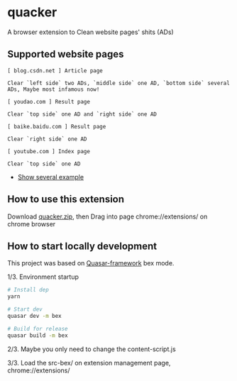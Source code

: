 # quacker

A browser extension to Clean website pages' shits (ADs)

## Supported website pages 

```
[ blog.csdn.net ] Article page

Clear `left side` two ADs, `middle side` one AD, `bottom side` several ADs, Maybe most infamous now!
```

```
[ youdao.com ] Result page

Clear `top side` one AD and `right side` one AD
```

``` 
[ baike.baidu.com ] Result page

Clear `right side` one AD
```

``` 
[ youtube.com ] Index page

Clear `top side` one AD
```

* <a href="https://www.cnblogs.com/farwish/p/12148808.html" target="_blank">Show several example</a>

## How to use this extension

Download <a target="_blank" href="https://github.com/farwish/quacker/blob/master/dist/bex/Packaged/chrome/quacker.zip">quacker.zip</a>, then Drag into page chrome://extensions/ on chrome browser

## How to start locally development

This project was based on [Quasar-framework](https://quasar.dev/) bex mode.

1/3. Environment startup
```bash
# Install dep
yarn

# Start dev
quasar dev -m bex

# Build for release
quasar build -m bex
```

2/3. Maybe you only need to change the content-script.js

3/3. Load the src-bex/ on extension management page, chrome://extensions/
